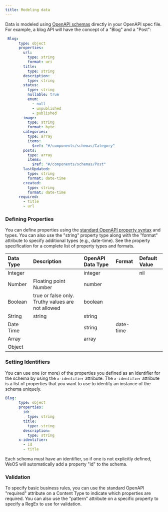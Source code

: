 ```yaml
---
title: Modeling data
---
```


Data is modeled using [OpenAPI schemas][schemas] directly in your OpenAPI spec file.
For example, a blog API will have the concept of a "Blog" and a "Post":

[schemas]: https://swagger.io/docs/specification/data-models/

```yaml
 Blog:
      type: object
      properties:
        url:
          type: string
          format: uri
        title:
          type: string
        description:
          type: string
        status:
          type: string
          nullable: true
          enum:
            - null
            - unpublished
            - published
        image:
          type: string
          format: byte
        categories:
          type: array
          items:
            $ref: "#/components/schemas/Category"
        posts:
          type: array
          items:
            $ref: "#/components/schemas/Post"
        lastUpdated:
          type: string
          format: date-time
        created:
          type: string
          format: date-time
      required:
        - title
        - url
```

### Defining Properties
You can define properties using the [standard OpenAPI property syntax][data-types] and types. You can also use the "string" property
type along with the "format" attribute to specify additional types (e.g., date-time). See the property specification for
a complete list of property types and formats. 

| Data Type | Description                                       | OpenAPI Data Type | Format    | Default Value | 
|:----------|:--------------------------------------------------|:------------------|:----------|:--------------|
| Integer   |                                                   | integer           |           | nil           |
| Number    | Floating point Number                             | number            |           |               |
| Boolean   | true or false only. Truthy values are not allowed | boolean           |           |               |
| String    | string                                            | string            |           |               |
| Date Time |                                                   | string            | date-time |               |
| Array     |                                                   | array             |           |               |
| Object    |                                                   |                   |           |               |

[data-types]: https://swagger.io/docs/specification/data-models/data-types/

### Setting Identifiers
You can use one (or more) of the properties you defined as an identifier for the schema by using the `x-identifier`
attribute. The `x-identifier` attribute is a list of properties that you want to use to identify an instance of the schema
uniquely. 

```yaml
Blog:
      type: object
      properties:
        id:
          type: string
        title:
          type: string
        description:
          type: string
      x-identifier:
        - id
        - title
```
Each schema must have an identifier, so if one is not explicitly defined, WeOS will automatically
add a property "id" to the schema.

### Validation
To specify basic business rules, you can use the standard OpenAPI "required" attribute on a Content Type to indicate
which properties are required. You can also use the "pattern" attribute on a specific property to specify a RegEx to use
for validation.